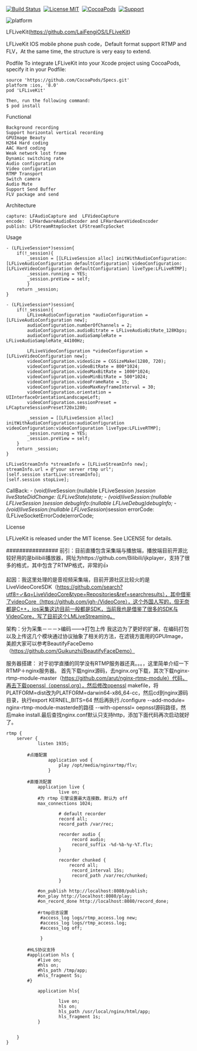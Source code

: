

[![Build Status](https://travis-ci.org/LaiFengiOS/LFLiveKit.svg)](https://travis-ci.org/LaiFengiOS/LFLiveKit)&nbsp;
[![License MIT](https://img.shields.io/badge/license-MIT-green.svg?style=flat)](https://raw.githubusercontent.com/chenliming777/LFLiveKit/master/LICENSE)&nbsp;
[![CocoaPods](http://img.shields.io/cocoapods/v/LFLiveKit.svg?style=flat)](http://cocoapods.org/?q=LFLiveKit)&nbsp;
[![Support](https://img.shields.io/badge/support-ios8%2B-orange.svg)](https://www.apple.com/nl/ios/)&nbsp;

![platform](https://img.shields.io/badge/platform-ios-ff69b4.svg)&nbsp;

LFLiveKit(https://github.com/LaiFengiOS/LFLiveKit)

LFLiveKit IOS mobile phone push code，Default format support RTMP and FLV，At the same time, the structure is very easy to extend.

Podfile
    To integrate LFLiveKit into your Xcode project using CocoaPods, specify it in your Podfile:

    source 'https://github.com/CocoaPods/Specs.git'
    platform :ios, '8.0'
    pod 'LFLiveKit'

    Then, run the following command:
    $ pod install


Functional

    Background recording
    Support horizontal vertical recording
    GPUImage Beauty
    H264 Hard coding
    AAC Hard coding
    Weak network lost frame
    Dynamic switching rate
    Audio configuration
    Video configuration
    RTMP Transport
    Switch camera
    Audio Mute
    Support Send Buffer
    FLV package and send


Architecture

    capture: LFAudioCapture and  LFVideoCapture
    encode:  LFHardwareAudioEncoder and LFHardwareVideoEncoder
    publish: LFStreamRtmpSocket LFStreamTcpSocket

Usage

    - (LFLiveSession*)session{
        if(!_session){
            _session = [[LFLiveSession alloc] initWithAudioConfiguration:[LFLiveAudioConfiguration defaultConfiguration] videoConfiguration:[LFLiveVideoConfiguration defaultConfiguration] liveType:LFLiveRTMP];
            _session.running = YES;
            _session.preView = self;
            }
        return _session;
    }

    - (LFLiveSession*)session{
        if(!_session){
            LFLiveAudioConfiguration *audioConfiguration = [LFLiveAudioConfiguration new];
            audioConfiguration.numberOfChannels = 2;
            audioConfiguration.audioBitrate = LFLiveAudioBitRate_128Kbps;
            audioConfiguration.audioSampleRate = LFLiveAudioSampleRate_44100Hz;

            LFLiveVideoConfiguration *videoConfiguration = [LFLiveVideoConfiguration new];
            videoConfiguration.videoSize = CGSizeMake(1280, 720);
            videoConfiguration.videoBitRate = 800*1024;
            videoConfiguration.videoMaxBitRate = 1000*1024;
            videoConfiguration.videoMinBitRate = 500*1024;
            videoConfiguration.videoFrameRate = 15;
            videoConfiguration.videoMaxKeyframeInterval = 30;
            videoConfiguration.orientation = UIInterfaceOrientationLandscapeLeft;
            videoConfiguration.sessionPreset = LFCaptureSessionPreset720x1280;

            _session = [[LFLiveSession alloc] initWithAudioConfiguration:audioConfiguration 				videoConfiguration:videoConfiguration liveType:LFLiveRTMP];
            _session.running = YES;
            _session.preView = self;
        }
        return _session;
    }

    LFLiveStreamInfo *streamInfo = [LFLiveStreamInfo new];
    streamInfo.url = @"your server rtmp url";
    [self.session startLive:streamInfo];
    [self.session stopLive];

CallBack:
    - (void)liveSession:(nullable LFLiveSession *)session liveStateDidChange: (LFLiveState)state;
    - (void)liveSession:(nullable LFLiveSession *)session debugInfo:(nullable LFLiveDebug*)debugInfo;
    - (void)liveSession:(nullable LFLiveSession*)session errorCode:(LFLiveSocketErrorCode)errorCode;


License

LFLiveKit is released under the MIT license. See LICENSE for details.





################
前引：目前直播包含采集端与播放端，播放端目前开源比较好用的是bilibili播放器，网址为https://github.com/Bilibili/ijkplayer，支持了很多的格式，其中包含了RTMP格式，非常的👍

起因：我这里处理的是音视频采集端，目前开源社区比较火的是LiveVideoCoreSDK（https://github.com/search?utf8=✓&q=LiveVideoCore&type=Repositories&ref=searchresults），其中借鉴了videoCore（https://github.com/jgh-/VideoCore），这个外国人写的，但无奈都是C++，ios采集这边目前一般都是SDK，当前我也是借鉴了很多的SDK与VideoCore，写了目前这个LMLiveStreaming。

架构：分为采集－－－>编码--->打包上传  我这边为了更好的扩展，在编码打包以及上传这几个模块通过协议抽象了相关的方法，在滤镜方面用的GPUImage，美颜大家可以参考BeautifyFaceDemo（https://github.com/Guikunzhi/BeautifyFaceDemo）


服务器搭建： 对于初学直播的同学没有RTMP服务器还真。。。，这里简单介绍一下RTMP＋nginx服务器。
首先下载nginx源码，去nginx.org下载，其次下载nginx-rtmp-module-master（https://github.com/arut/nginx-rtmp-module）代码，再去下载openssl（openssl.org），然后修改openssl makefile，将PLATFORM=dist改为PLATFORM=darwin64-x86_64-cc，然后cd到nginx源码目录，执行export KERNEL_BITS=64 然后再执行./configure --add-module= nginx-rtmp-module-masterde的路径 --with-openssl= oepnssl源码路径，然后make install.最后查找nginx.conf默认只支持http，添加下面代码再次启动就好了。

    rtmp {
        server {
                listen 1935;

            #点播配置
                    application vod {
                        play /opt/media/nginxrtmp/flv;
                    }
            
            #直播流配置
                application live {
                        live on;
                #为 rtmp 引擎设置最大连接数。默认为 off
                max_connections 1024;

                        # default recorder
                        record all;
                        record_path /var/rec;
     
                        recorder audio {
                             record audio;
                             record_suffix -%d-%b-%y-%T.flv;
                        } 

                        recorder chunked {
                            record all;
                             record_interval 15s;
                             record_path /var/rec/chunked;
                        }

                #on_publish http://localhost:8080/publish;  
                #on_play http://localhost:8080/play;  
                #on_record_done http://localhost:8080/record_done;
                
                #rtmp日志设置
                 #access_log logs/rtmp_access.log new;
                 #access_log logs/rtmp_access.log;
                 #access_log off;

                 }
            
            #HLS协议支持
            #application hls {  
                #live on;  
                #hls on;  
                #hls_path /tmp/app;  
                #hls_fragment 5s;  
            #} 

                application hls{
            
                        live on;
                        hls on;
                        hls_path /usr/local/nginx/html/app;
                        hls_fragment 1s;
                }
     

        }
	}



